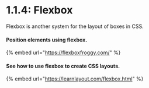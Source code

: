 # 1.1.4: Flexbox

Flexbox is another system for the layout of boxes in CSS.

#### Position elements using flexbox.

{% embed url="https://flexboxfroggy.com/" %}

#### See how to use flexbox to create CSS layouts.

{% embed url="https://learnlayout.com/flexbox.html" %}



